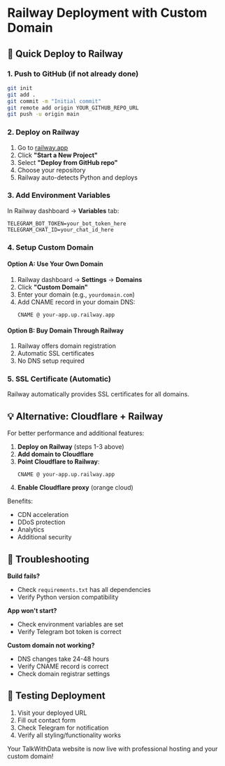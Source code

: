 # Railway Deployment with Custom Domain

## 🚀 Quick Deploy to Railway

### 1. Push to GitHub (if not already done)
```bash
git init
git add .
git commit -m "Initial commit"
git remote add origin YOUR_GITHUB_REPO_URL
git push -u origin main
```

### 2. Deploy on Railway
1. Go to [railway.app](https://railway.app)
2. Click **"Start a New Project"**
3. Select **"Deploy from GitHub repo"**
4. Choose your repository
5. Railway auto-detects Python and deploys

### 3. Add Environment Variables
In Railway dashboard → **Variables** tab:
```
TELEGRAM_BOT_TOKEN=your_bot_token_here
TELEGRAM_CHAT_ID=your_chat_id_here
```

### 4. Setup Custom Domain

#### Option A: Use Your Own Domain
1. Railway dashboard → **Settings** → **Domains**
2. Click **"Custom Domain"**
3. Enter your domain (e.g., `yourdomain.com`)
4. Add CNAME record in your domain DNS:
   ```
   CNAME @ your-app.up.railway.app
   ```

#### Option B: Buy Domain Through Railway
1. Railway offers domain registration
2. Automatic SSL certificates
3. No DNS setup required

### 5. SSL Certificate (Automatic)
Railway automatically provides SSL certificates for all domains.

## 💡 Alternative: Cloudflare + Railway

For better performance and additional features:

1. **Deploy on Railway** (steps 1-3 above)
2. **Add domain to Cloudflare**
3. **Point Cloudflare to Railway**:
   ```
   CNAME @ your-app.up.railway.app
   ```
4. **Enable Cloudflare proxy** (orange cloud)

Benefits:
- CDN acceleration
- DDoS protection  
- Analytics
- Additional security

## 🔧 Troubleshooting

**Build fails?**
- Check `requirements.txt` has all dependencies
- Verify Python version compatibility

**App won't start?**
- Check environment variables are set
- Verify Telegram bot token is correct

**Custom domain not working?**
- DNS changes take 24-48 hours
- Verify CNAME record is correct
- Check domain registrar settings

## 📱 Testing Deployment

1. Visit your deployed URL
2. Fill out contact form
3. Check Telegram for notification
4. Verify all styling/functionality works

Your TalkWithData website is now live with professional hosting and your custom domain!